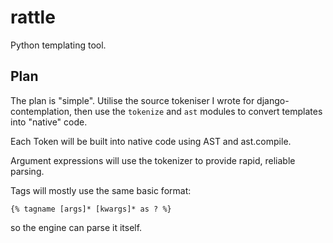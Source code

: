 rattle
======

Python templating tool.

Plan
----

The plan is "simple".  Utilise the source tokeniser I wrote for
django-contemplation, then use the ``tokenize`` and ``ast`` modules to convert
templates into "native" code.

Each Token will be built into native code using AST and ast.compile.

Argument expressions will use the tokenizer to provide rapid, reliable parsing.

Tags will mostly use the same basic format:

    {% tagname [args]* [kwargs]* as ? %}

so the engine can parse it itself.
